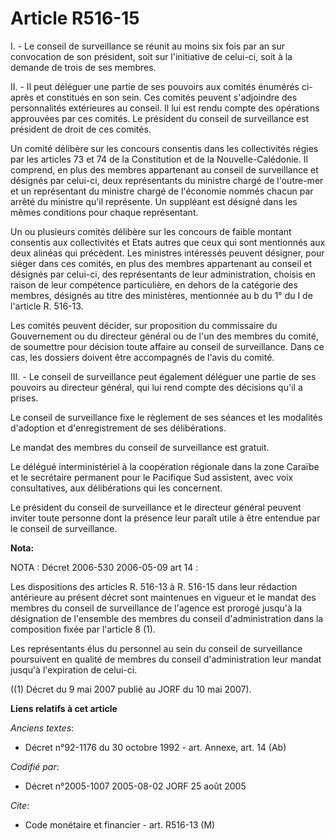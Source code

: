 # Article R516-15

I. - Le conseil de surveillance se réunit au moins six fois par an sur convocation de son président, soit sur l'initiative de
celui-ci, soit à la demande de trois de ses membres.

II. - Il peut déléguer une partie de ses pouvoirs aux comités énumérés ci-après et constitués en son sein. Ces comités
peuvent s'adjoindre des personnalités extérieures au conseil. Il lui est rendu compte des opérations approuvées par ces
comités. Le président du conseil de surveillance est président de droit de ces comités.

Un comité délibère sur les concours consentis dans les collectivités régies par les articles 73 et 74 de la Constitution et
de la Nouvelle-Calédonie. Il comprend, en plus des membres appartenant au conseil de surveillance et désignés par celui-ci,
deux représentants du ministre chargé de l'outre-mer et un représentant du ministre chargé de l'économie nommés chacun par
arrêté du ministre qu'il représente. Un suppléant est désigné dans les mêmes conditions pour chaque représentant.

Un ou plusieurs comités délibère sur les concours de faible montant consentis aux collectivités et Etats autres que ceux qui
sont mentionnés aux deux alinéas qui précèdent. Les ministres intéressés peuvent désigner, pour siéger dans ces comités, en
plus des membres appartenant au conseil et désignés par celui-ci, des représentants de leur administration, choisis en raison
de leur compétence particulière, en dehors de la catégorie des membres, désignés au titre des ministères, mentionnée au b du
1° du I de l'article R. 516-13.

Les comités peuvent décider, sur proposition du commissaire du Gouvernement ou du directeur général ou de l'un des membres du
comité, de soumettre pour décision toute affaire au conseil de surveillance. Dans ce cas, les dossiers doivent être
accompagnés de l'avis du comité.

III. - Le conseil de surveillance peut également déléguer une partie de ses pouvoirs au directeur général, qui lui rend
compte des décisions qu'il a prises.

Le conseil de surveillance fixe le règlement de ses séances et les modalités d'adoption et d'enregistrement de ses
délibérations.

Le mandat des membres du conseil de surveillance est gratuit.

Le délégué interministériel à la coopération régionale dans la zone Caraïbe et le secrétaire permanent pour le Pacifique Sud
assistent, avec voix consultatives, aux délibérations qui les concernent.

Le président du conseil de surveillance et le directeur général peuvent inviter toute personne dont la présence leur paraît
utile à être entendue par le conseil de surveillance.

**Nota:**

NOTA : Décret 2006-530 2006-05-09 art 14 :

Les dispositions des articles R. 516-13 à R. 516-15 dans leur rédaction antérieure au présent décret sont maintenues en
vigueur et le mandat des membres du conseil de surveillance de l'agence est prorogé jusqu'à la désignation de l'ensemble des
membres du conseil d'administration dans la composition fixée par l'article 8 (1).

Les représentants élus du personnel au sein du conseil de surveillance poursuivent en qualité de membres du conseil
d'administration leur mandat jusqu'à l'expiration de celui-ci.

((1) Décret du 9 mai 2007 publié au JORF du 10 mai 2007).

**Liens relatifs à cet article**

_Anciens textes_:

  - Décret n°92-1176 du 30 octobre 1992 - art. Annexe, art. 14 (Ab)

_Codifié par_:

  - Décret n°2005-1007 2005-08-02 JORF 25 août 2005

_Cite_:

  - Code monétaire et financier - art. R516-13 (M)
